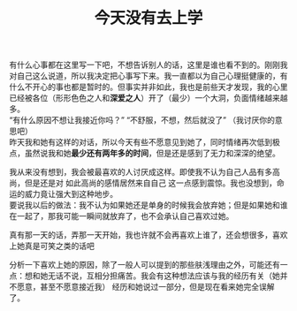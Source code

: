 ﻿---
title: 今天没有去上学
category: 生活
layout: post
---

有什么心事都在这里写一下吧，不想告诉别人的话，这里是谁也看不到的。刚刚我对自己这么说道，所以我决定把心事写下来。我一直都以为自己心理挺健康的，有什么不开心的事也都是暂时的。但事实并非如此，我也是前些天才发现，我的心里已经被各位（形形色色之人和**深爱之人**）开了（最少）一个大洞，负面情绪越来越多。  
“有什么原因不想让我接近你吗？” “不舒服，不想，然后就没了” （我讨厌你的意思吧）  
昨天我和她有这样的对话，所以今天有些不愿意见到她了，同时情绪再次低到极点，虽然说我和她**最少还有两年多的时间**，但是还是感到了无力和深深的绝望。

<!-- 作文原因 -->

我从来没有想到，我会被最喜欢的人讨厌成这样。即使我不认为自己人品有多高尚，但是还是对 如此高尚的感情居然来自自己 这一点感到震惊。我也没想到，命运的威力竟让强大到这种地步。  
要说我以后的做法：我不认为如果她还是单身的时候我会放弃她；但是如果她和谁在一起了，那我可能一瞬间就放弃了，也不会承认自己喜欢过她。

真有那一天的话，弄那一天开始，我也许就不会再喜欢上谁了，还会想很多，喜欢上她真是可笑之类的话吧

<!-- 评价 -->

分析一下喜欢上她的原因，除了一般人可以提到的那些肤浅理由之外，可能还有一点：想和她无话不说，互相分担痛苦。我会有这种想法应该与我的经历有关（她并不愿意，甚至不愿意接近我）
经历和她说过一部分，但是现在看来她完全误解了。

<!-- 分析 -->


